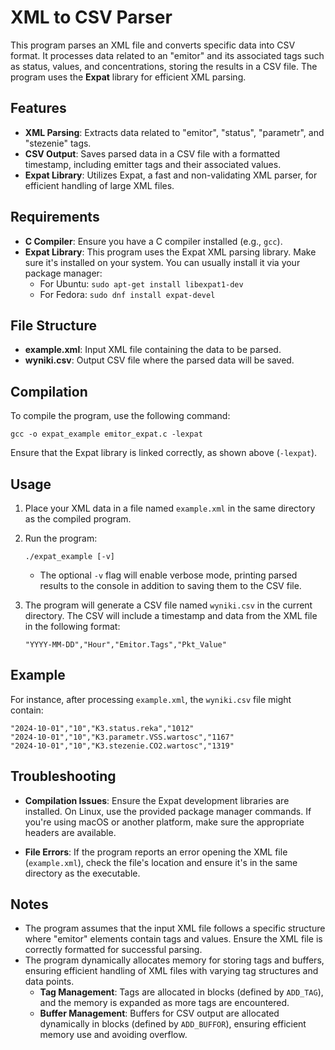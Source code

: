 # XML to CSV Parser

This program parses an XML file and converts specific data into CSV format. It processes data related to an "emitor" and its associated tags such as status, values, and concentrations, storing the results in a CSV file. The program uses the **Expat** library for efficient XML parsing.

## Features

- **XML Parsing**: Extracts data related to "emitor", "status", "parametr", and "stezenie" tags.
- **CSV Output**: Saves parsed data in a CSV file with a formatted timestamp, including emitter tags and their associated values.
- **Expat Library**: Utilizes Expat, a fast and non-validating XML parser, for efficient handling of large XML files.

## Requirements

- **C Compiler**: Ensure you have a C compiler installed (e.g., `gcc`).
- **Expat Library**: This program uses the Expat XML parsing library. Make sure it's installed on your system. You can usually install it via your package manager:
  - For Ubuntu: `sudo apt-get install libexpat1-dev`
  - For Fedora: `sudo dnf install expat-devel`

## File Structure

- **example.xml**: Input XML file containing the data to be parsed.
- **wyniki.csv**: Output CSV file where the parsed data will be saved.

## Compilation

To compile the program, use the following command:

```console
gcc -o expat_example emitor_expat.c -lexpat
```

Ensure that the Expat library is linked correctly, as shown above (`-lexpat`).

## Usage

1. Place your XML data in a file named `example.xml` in the same directory as the compiled program.
2. Run the program:

   ```console
   ./expat_example [-v]
   ```
   - The optional `-v` flag will enable verbose mode, printing parsed results to the console in addition to saving them to the CSV file.

3. The program will generate a CSV file named `wyniki.csv` in the current directory. The CSV will include a timestamp and data from the XML file in the following format:

   ```csv
   "YYYY-MM-DD","Hour","Emitor.Tags","Pkt_Value"
   ```

## Example

For instance, after processing `example.xml`, the `wyniki.csv` file might contain:

```csv
"2024-10-01","10","K3.status.reka","1012"
"2024-10-01","10","K3.parametr.VSS.wartosc","1167"
"2024-10-01","10","K3.stezenie.CO2.wartosc","1319"
```

## Troubleshooting

- **Compilation Issues**: Ensure the Expat development libraries are installed. On Linux, use the provided package manager commands. If you're using macOS or another platform, make sure the appropriate headers are available.
  
- **File Errors**: If the program reports an error opening the XML file (`example.xml`), check the file's location and ensure it's in the same directory as the executable.

## Notes

- The program assumes that the input XML file follows a specific structure where "emitor" elements contain tags and values. Ensure the XML file is correctly formatted for successful parsing.
- The program dynamically allocates memory for storing tags and buffers, ensuring efficient handling of XML files with varying tag structures and data points.
   - **Tag Management**: Tags are allocated in blocks (defined by `ADD_TAG`), and the memory is expanded as more tags are encountered.
   - **Buffer Management**: Buffers for CSV output are allocated dynamically in blocks (defined by `ADD_BUFFOR`), ensuring efficient memory use and avoiding overflow.